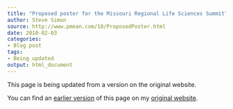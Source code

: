 ```yaml
---
title: "Proposed poster for the Missouri Regional Life Sciences Summit"
author: Steve Simon
source: http://www.pmean.com/10/ProposedPoster.html
date: 2010-02-03
categories:
- Blog post
tags:
- Being updated
output: html_document
---
```


This page is being updated from a version on the original website.

<!---More--->

You can find an [earlier version][sim1] of this page on my [original website][sim2].

[sim1]: http://www.pmean.com/10/ProposedPoster.html
[sim2]: http://www.pmean.com/original_site.html
